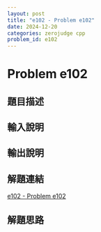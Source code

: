 ```yaml
---
layout: post
title: "e102 - Problem e102"
date: 2024-12-20
categories: zerojudge cpp
problem_id: e102
---
```


# Problem e102

## 題目描述



## 輸入說明



## 輸出說明



## 解題連結

[e102 - Problem e102](https://zerojudge.tw/ShowProblem?problemid=e102)

## 解題思路


